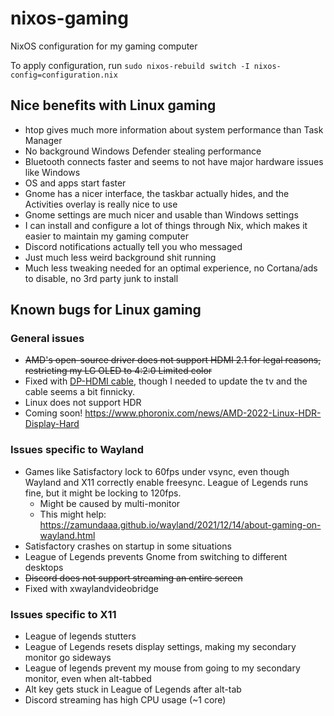 # nixos-gaming
NixOS configuration for my gaming computer

To apply configuration, run `sudo nixos-rebuild switch -I nixos-config=configuration.nix`

## Nice benefits with Linux gaming

* htop gives much more information about system performance than Task Manager
* No background Windows Defender stealing performance
* Bluetooth connects faster and seems to not have major hardware issues like Windows
* OS and apps start faster
* Gnome has a nicer interface, the taskbar actually hides, and the Activities overlay is really nice to use
* Gnome settings are much nicer and usable than Windows settings
* I can install and configure a lot of things through Nix, which makes it easier to maintain my gaming computer
* Discord notifications actually tell you who messaged
* Just much less weird background shit running
* Much less tweaking needed for an optimal experience, no Cortana/ads to disable, no 3rd party junk to install


## Known bugs for Linux gaming

### General issues

* ~~AMD's open-source driver does not support HDMI 2.1 for legal reasons, restricting my LG OLED to 4:2:0 Limited color~~
 * Fixed with [DP-HDMI cable](https://www.cablematters.com/pc-1398-154-displayport-to-8k-hdmi-cable.aspx), though I needed to update the tv and the cable seems a bit finnicky.
* Linux does not support HDR
 * Coming soon! https://www.phoronix.com/news/AMD-2022-Linux-HDR-Display-Hard

### Issues specific to Wayland

* Games like Satisfactory lock to 60fps under vsync, even though Wayland and X11 correctly enable freesync. League of Legends runs fine, but it might be locking to 120fps.
  * Might be caused by multi-monitor
  * This might help: https://zamundaaa.github.io/wayland/2021/12/14/about-gaming-on-wayland.html
* Satisfactory crashes on startup in some situations
* League of Legends prevents Gnome from switching to different desktops
* ~~Discord does not support streaming an entire screen~~
 * Fixed with xwaylandvideobridge

### Issues specific to X11

* League of legends stutters
* League of Legends resets display settings, making my secondary monitor go sideways
* League of legends prevent my mouse from going to my secondary monitor, even when alt-tabbed
* Alt key gets stuck in League of Legends after alt-tab
* Discord streaming has high CPU usage (~1 core)
